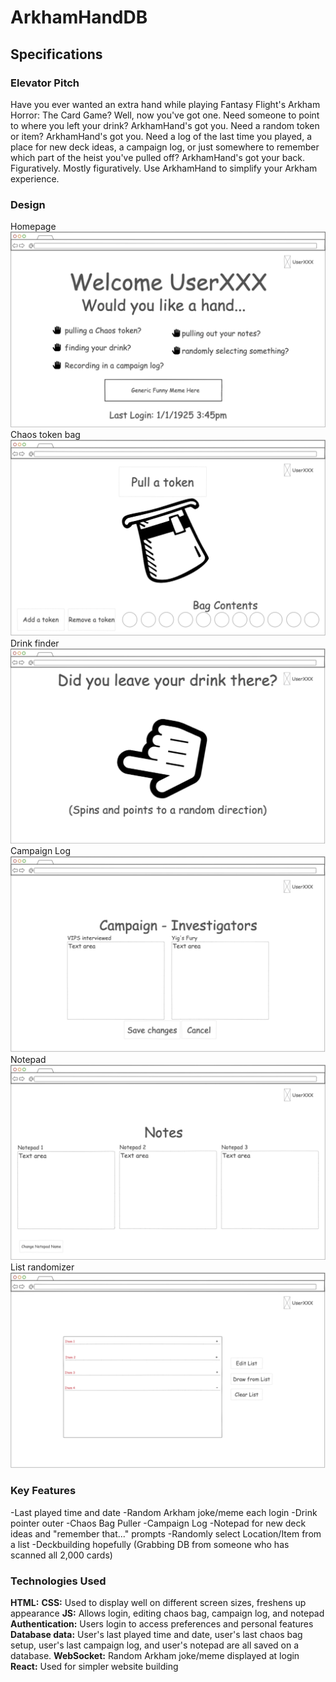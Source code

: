 # ArkhamHandDB

## Specifications

### Elevator Pitch
Have you ever wanted an extra hand while playing Fantasy Flight's Arkham Horror: The Card Game? Well, now you've got one. Need someone to point to where you left your drink? ArkhamHand's got you. Need a random token or item? ArkhamHand's got you. Need a log of the last time you played, a place for new deck ideas, a campaign log, or just somewhere to remember which part of the heist you've pulled off? ArkhamHand's got your back. Figuratively. Mostly figuratively. Use ArkhamHand to simplify your Arkham experience.

### Design
Homepage
![Homepage](/Images/Mockup/Home.png)
Chaos token bag
![Chaos bag](/Images/Mockup/ChaosBag.png)
Drink finder
![Drink pointer](/Images/Mockup/DrinkPointer.png)
Campaign Log
![Campaign log](/Images/Mockup/CampaignLog.png)
Notepad
![Notepad](/Images/Mockup/Notepad.png)
List randomizer
![List page](/Images/Mockup/RandomList.png)

### Key Features
-Last played time and date
-Random Arkham joke/meme each login
-Drink pointer outer
-Chaos Bag Puller 
-Campaign Log
-Notepad for new deck ideas and "remember that..." prompts
-Randomly select Location/Item from a list
-Deckbuilding hopefully (Grabbing DB from someone who has scanned all 2,000 cards)

### Technologies Used
**HTML:** 
**CSS:** Used to display well on different screen sizes, freshens up appearance
**JS:** Allows login, editing chaos bag, campaign log, and notepad
**Authentication:** Users login to access preferences and personal features
**Database data:** User's last played time and date, user's last chaos bag setup, user's last campaign log, and user's notepad are all saved on a database.
**WebSocket:** Random Arkham joke/meme displayed at login
**React:** Used for simpler website building